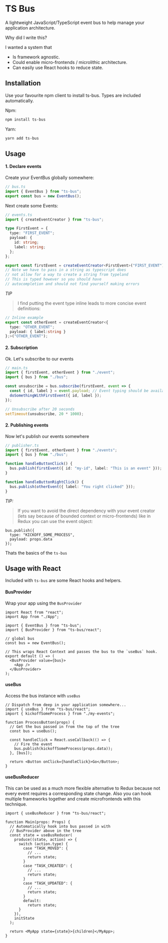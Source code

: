 # TS Bus

A lightweight JavaScript/TypeScript event bus to help manage your application architecture.

Why did I write this?

I wanted a system that

- Is framework agnostic.
- Could enable micro-frontends / microlithic architecture.
- Can easily use React hooks to reduce state.

## Installation

Use your favourite npm client to install ts-bus. Types are included automatically.

Npm:

```bash
npm install ts-bus
```

Yarn:

```bash
yarn add ts-bus
```

## Usage

#### 1. Declare events

Create your EventBus globally somewhere:

```ts
// bus.ts
import { EventBus } from "ts-bus";
export const bus = new EventBus();
```

Next create some Events:

```ts
// events.ts
import { createEventCreator } from "ts-bus";

type FirstEvent = {
  type: "FIRST_EVENT";
  payload: {
    id: string;
    label: string;
  };
};

export const firstEvent = createEventCreator<FirstEvent>("FIRST_EVENT");
// Note we have to pass in a string as typescript does
// not allow for a way to create a string from typeland
// This is typed however so you should have
// autocompletion and should not find yourself making errors
```

_TIP_

> I find putting the event type inline leads to more concise event definitions:

```ts
// Inline example
export const otherEvent = createEventCreator<{
  type: "OTHER_EVENT";
  payload: { label:string }
};>("OTHER_EVENT");
```

#### 2. Subscription

Ok. Let's subscribe to our events

```ts
// main.ts
import { firstEvent, otherEvent } from "./event";
import { bus } from "./bus";

const unsubscribe = bus.subscribe(firstEvent, event => {
  const { id, label } = event.payload; // Event typing should be available
  doSomethingWithFirstEvent({ id, label });
});

// Unsubscribe after 20 seconds
setTimeout(unsubscribe, 20 * 1000);
```

#### 2. Publishing events

Now let's publish our events somewhere

```ts
// publisher.ts
import { firstEvent, otherEvent } from "./events";
import { bus } from "./bus";

function handleButtonClick() {
  bus.publish(firstEvent({ id: "my-id", label: "This is an event" }));
}

function handleButtonRightClick() {
  bus.publish(otherEvent({ label: "You right clicked" }));
}
```

_TIP:_

> If you want to avoid the direct dependency with your event creator (lets say because of bounded context or micro-frontends) like in Redux you can use the event object:

```tsx
bus.publish({
  type: "KICKOFF_SOME_PROCESS",
  payload: props.data
});
```

Thats the basics of the `ts-bus`

## Usage with React

Included with `ts-bus` are some React hooks and helpers.

#### BusProvider

Wrap your app using the `BusProvider`

```tsx
import React from "react";
import App from "./App";

import { EventBus } from "ts-bus";
import { BusProvider } from "ts-bus/react";

// global bus
const bus = new EventBus();

// This wraps React Context and passes the bus to the `useBus` hook.
export default () => (
  <BusProvider value={bus}>
    <App />
  </BusProvider>
);
```

#### useBus

Access the bus instance with `useBus`

```tsx
// Dispatch from deep in your application somewhere...
import { useBus } from "ts-bus/react";
import { kickoffSomeProcess } from "./my-events";

function ProcessButton(props) {
  // Get the bus passed in from the top of the tree
  const bus = useBus();

  const handleClick = React.useCallback(() => {
    // Fire the event
    bus.publish(kickoffSomeProcess(props.data));
  }, [bus]);

  return <Button onClick={handleClick}>Go</Button>;
}
```

#### useBusReducer

This can be used as a much more flexible alternative to Redux because not every event requires a corresponding state change. Also you can hook multiple frameworks together and create microfrontends with this technique.

```tsx
import { useBusReducer } from "ts-bus/react";

function Main(props: Props) {
  // Automatically hook into bus passed in with
  // BusProvider above in the tree
  const state = useBusReducer(
    produce((state, action) => {
      switch (action.type) {
        case "TASK_MOVED": {
          // ...
          return state;
        }
        case "TASK_CREATED": {
          // ...
          return state;
        }
        case "TASK_UPDATED": {
          // ...
          return state;
        }
        default:
          return state;
      }
    }),
    initState
  );

  return <MyApp state={state}>{children}</MyApp>;
}
```
